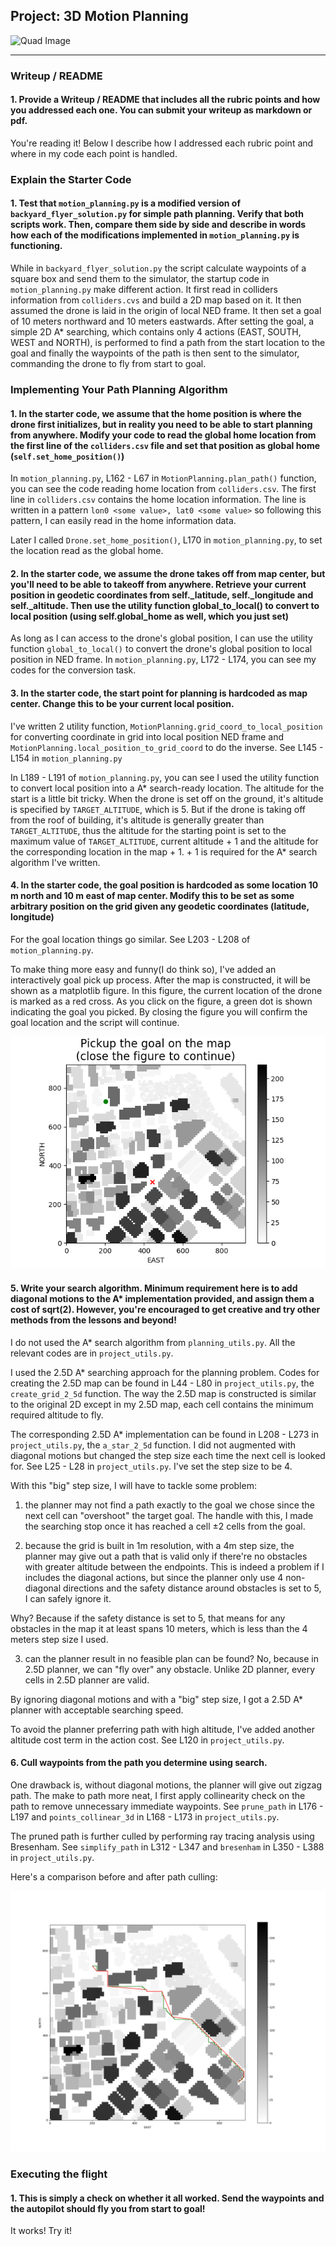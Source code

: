 ## Project: 3D Motion Planning
![Quad Image](./misc/enroute.png)

---
### Writeup / README

#### 1. Provide a Writeup / README that includes all the rubric points and how you addressed each one. You can submit your writeup as markdown or pdf.

You're reading it! Below I describe how I addressed each rubric point and where in my code each point is handled.

### Explain the Starter Code

#### 1. Test that `motion_planning.py` is a modified version of `backyard_flyer_solution.py` for simple path planning. Verify that both scripts work. Then, compare them side by side and describe in words how each of the modifications implemented in `motion_planning.py` is functioning.

While in `backyard_flyer_solution.py` the script calculate waypoints of a square box and send them to the simulator, the startup code in `motion_planning.py` make different action. It first read in colliders information from `colliders.cvs` and build a 2D map based on it. It then assumed the drone is laid in the origin of local NED frame. It then set a goal of 10 meters northward and 10 meters eastwards. After setting the goal, a simple 2D A* searching, which contains only 4 actions (EAST, SOUTH, WEST and NORTH), is performed to find a path from the start location to the goal and finally the waypoints of the path is then sent to the simulator, commanding the drone to fly from start to goal.

### Implementing Your Path Planning Algorithm

#### 1. In the starter code, we assume that the home position is where the drone first initializes, but in reality you need to be able to start planning from anywhere. Modify your code to read the global home location from the first line of the `colliders.csv` file and set that position as global home (`self.set_home_position()`)

In `motion_planning.py`, L162 - L67 in `MotionPlanning.plan_path()` function, you can see the code reading home location from `colliders.csv`. The first line in `colliders.csv` contains the home location information. The line is written in a pattern `lon0 <some value>, lat0 <some value>` so following this pattern, I can easily read in the home information data.

Later I called `Drone.set_home_position()`, L170 in `motion_planning.py`, to set the location read as the global home. 

#### 2. In the starter code, we assume the drone takes off from map center, but you'll need to be able to takeoff from anywhere. Retrieve your current position in geodetic coordinates from self._latitude, self._longitude and self._altitude. Then use the utility function global_to_local() to convert to local position (using self.global_home as well, which you just set)

As long as I can access to the drone's global position, I can use the utility function `global_to_local()` to convert the drone's global position to local position in NED frame. In `motion_planning.py`, L172 - L174, you can see my codes for the conversion task.

#### 3. In the starter code, the start point for planning is hardcoded as map center. Change this to be your current local position.

I've written 2 utility function, `MotionPlanning.grid_coord_to_local_position` for converting coordinate in grid into local position NED frame and `MotionPlanning.local_position_to_grid_coord` to do the inverse. See L145 - L154 in `motion_planning.py`

In L189 - L191 of `motion_planning.py`, you can see I used the utility function to convert local position into a A* search-ready location. The altitude for the start is a little bit tricky. When the drone is set off on the ground, it's altitude is specified by `TARGET_ALTITUDE`, which is 5. But if the drone is taking off from the roof of building, it's altitude is generally greater than `TARGET_ALTITUDE`, thus the altitude for the starting point is set to the maximum value of `TARGET_ALTITUDE`, current altitude + 1 and the altitude for the corresponding location in the map + 1. + 1 is required for the A* search algorithm I've written. 

#### 4. In the starter code, the goal position is hardcoded as some location 10 m north and 10 m east of map center. Modify this to be set as some arbitrary position on the grid given any geodetic coordinates (latitude, longitude)

For the goal location things go similar. See L203 - L208 of `motion_planning.py`.

To make thing more easy and funny(I do think so), I've added an interactively goal pick up process. After the map is constructed, it will be shown as a matplotlib figure. In this figure, the current location of the drone is marked as a red cross. As you click on the figure, a green dot is shown indicating the goal you picked. By closing the figure you will confirm the goal location and the script will continue.

![Interactive goal picker](./misc/interactive_goal_picker.png) 

#### 5. Write your search algorithm. Minimum requirement here is to add diagonal motions to the A* implementation provided, and assign them a cost of sqrt(2). However, you're encouraged to get creative and try other methods from the lessons and beyond!

I do not used the A* search algorithm from `planning_utils.py`. All the relevant codes are in `project_utils.py`.

I used the 2.5D A* searching approach for the planning problem. Codes for creating the 2.5D map can be found in L44 - L80 in `project_utils.py`, the `create_grid_2_5d` function. The way the 2.5D map is constructed is similar to the original 2D except in my 2.5D map, each cell contains the minimum required altitude to fly.

The corresponding 2.5D A* implementation can be found in L208 - L273 in `project_utils.py`, the `a_star_2_5d` function. I did not augmented with diagonal motions but changed the step size each time the next cell is looked for. See L25 - L28 in `project_utils.py`. I've set the step size to be 4.

With this "big" step size, I will have to tackle some problem:

1. the planner may not find a path exactly to the goal we chose since the next cell can "overshoot" the target goal. The handle with this, I made the searching stop once it has reached a cell ±2 cells from the goal.

2. because the grid is built in 1m resolution, with a 4m step size, the planner may give out a path that is valid only if there're no obstacles with greater altitude between the endpoints. This is indeed a problem if I includes the diagonal actions, but since the planner only use 4 non-diagonal directions and the safety distance around obstacles is set to 5, I can safely ignore it.

Why? Because if the safety distance is set to 5, that means for any obstacles in the map it at least spans 10 meters, which is less than the 4 meters step size I used.

3. can the planner result in no feasible plan can be found? No, because in 2.5D planner, we can "fly over" any obstacle. Unlike 2D planner, every cells in 2.5D planner are valid.

By ignoring diagonal motions and with a "big" step size, I got a 2.5D A* planner with acceptable searching speed.

To avoid the planner preferring path with high altitude, I've added another altitude cost term in the action cost. See L120 in `project_utils.py`. 

#### 6. Cull waypoints from the path you determine using search.

One drawback is, without diagonal motions, the planner will give out zigzag path. The make to path more neat, I first apply collinearity check on the path to remove unnecessary immediate waypoints. See `prune_path` in L176 - L197 and `points_collinear_3d` in L168 - L173 in `project_utils.py`.

The pruned path is further culled by performing ray tracing analysis using Bresenham. See `simplify_path` in L312 - L347 and `bresenham` in L350 - L388 in `project_utils.py`.

Here's a comparison before and after path culling:

![Path Comparison](./misc/path_comparison.png)
 
### Executing the flight
#### 1. This is simply a check on whether it all worked. Send the waypoints and the autopilot should fly you from start to goal!

It works! Try it!